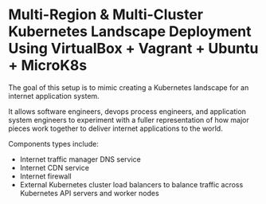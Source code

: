 # Multi-Region & Multi-Cluster Kubernetes Landscape Deployment Using VirtualBox + Vagrant + Ubuntu + MicroK8s

The goal of this setup is to mimic creating a Kubernetes landscape for an internet application system.

It allows software engineers, devops process engineers, and application system engineers to experiment with a fuller representation of how major pieces work together to deliver internet applications to the world.

Components types include:

* Internet traffic manager DNS service
* Internet CDN service
* Internet firewall
* External Kubernetes cluster load balancers to balance traffic across Kubernetes API servers and worker nodes